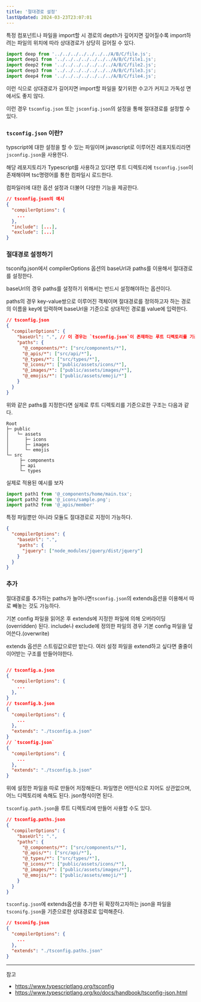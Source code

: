 ```yaml
---
title: '절대경로 설정'
lastUpdated: 2024-03-23T23:07:01
---
```


특정 컴포넌트나 파일을 import할 시 경로의 depth가 깊어지면 깊어질수록 import하려는 파일의 위치에 따라 상대경로가 상당히 길어질 수 있다.

```js
import deep from '../../../../../../../A/B/C/file.js';
import deep1 from '../../../../../../../A/B/C/file1.js';
import deep2 from '../../../../../../../A/B/C/file2.js';
import deep3 from '../../../../../../../A/B/C/file3.js';
import deep4 from '../../../../../../../A/B/C/file4.js';
```

이런 식으로 상대경로가 길어지면 import할 파일을 찾기위한 수고가 커지고 가독성 면에서도 좋지 않다.

이런 경우 `tsconfig.json` 또는 `jsconfig.json`의 설정을 통해 절대경로를 설정할 수 있다.

### `tsconfig.json` 이란?

typscript에 대한 설정을 할 수 있는 파일이며 javascript로 이루어진 레포지토리라면 `jsconfig.json`을 사용한다.

해당 레포지토리가 Typescript를 사용하고 있다면 루트 디렉토리에 `tsconfig.json`이 존재해야며 tsc명령어를 통한 컴파일시 로드한다.

컴파일러에 대한 옵션 설정과 더불어 다양한 기능을 제공한다.

```json
// tsconfig.json의 예시
{
  "compilerOptions": {
    ...
  },
  "include": [...],
  "exclude": [...]
}
```
### 절대경로 설정하기

tsconifg.json에서 compilerOptions 옵션의 baseUrl과 paths를 이용해서 절대경로를 설정한다.

baseUrl의 경우 paths를 설정하기 위해서는 반드시 설정해야하는 옵션이다.

paths의 경우 key-value쌍으로 이루어진 객체이며 절대경로를 정의하고자 하는 경로의 이름을 key에 입력하며 baseUrl을 기준으로 상대적인 경로를 value에 입력한다.

```json
// tsconfig.json
{
  "compilerOptions": {
    "baseUrl": ".", // 이 경우는 `tsconfig.json`이 존재하는 루트 디렉토리를 기준으로 삼는다.
    "paths": {
      "@_components/*": ["src/components/*"],
      "@_apis/*": ["src/api/*"],
      "@_types/*": ["src/types/*"],
      "@_icons/*": ["public/assets/icons/*"],
      "@_images/*": ["public/assets/images/*"],
      "@_emojis/*": ["public/assets/emoji/*"]
    }
  }
}
```
위와 같은 paths를 지정한다면 실제로 루트 디렉토리를 기준으로한 구조는 다음과 같다.

```
Root
├─ public
│   └─ assets
│      ├─ icons
│      ├─ images
│      └─ emojis
└─ src
     ├─ components
     ├─ api
     └─ types
```

실제로 적용된 예시를 보자

```js
import path1 from '@_components/home/main.tsx';
import path2 from '@_icons/sample.png';
import path2 from '@_apis/member'
```

특정 파일뿐만 아니라 모듈도 절대경로로 지정이 가능하다.

```json
{
  "compilerOptions": {
    "baseUrl": ".",
    "paths": {
      "jquery": ["node_modules/jquery/dist/jquery"]
    }
  }
}
```

### 추가

절대경로를 추가하는 paths가 늘어나면`tsconfig.json`의 extends옵션을 이용해서 따로 빼놓는 것도 가능하다.

기본 config 파일을 읽어온 후 extends에 지정한 파일에 의해 오버라이딩(overridden) 된다. include나 exclude에 정의한 파일의 경우 기본 config 파일을 덮어쓴다.(overwrite)

extends 옵션은 스트링값으로만 받는다. 여러 설정 파일을 extend하고 싶다면 줄줄이 이어받는 구조를 만들어야한다.

```json

// tsconfig.a.json
{
  "compilerOptions": {
    ...
  },
}
// tsconfig.b.json
{
  "compilerOptions": {
    ...
  },
  "extends": "./tsconfig.a.json"
}
// `tsconfig.json`
{
  "compilerOptions": {
    ...
  },
  "extends": "./tsconfig.b.json"
}
```

위에 설정한 파일을 따로 만들어 저장해둔다. 파일명은 어떤식으로 지어도 상관없으며, 어느 디렉토리에 속해도 된다. json형식이면 된다.

`tsconfig.path.json`을 루트 디렉토리에 만들어 사용할 수도 있다.

```json
// tsconfig.paths.json
{
  "compilerOptions": {
    "baseUrl": ".",
    "paths": {
      "@_components/*": ["src/components/*"],
      "@_apis/*": ["src/api/*"],
      "@_types/*": ["src/types/*"],
      "@_icons/*": ["public/assets/icons/*"],
      "@_images/*": ["public/assets/images/*"],
      "@_emojis/*": ["public/assets/emoji/*"]
    }
  }
}
```

`tsconfig.json`에 extends옵션을 추가한 뒤 확장하고자하는 json을 파일을 `tsconifg.json`을 기준으로한 상대경로로 입력해준다.

```json
// tsconifg.json
{
  "compilerOptions": {
    ...
  },
  "extends": "./tsconfig.paths.json"
}
```

---
참고
- https://www.typescriptlang.org/tsconfig
- https://www.typescriptlang.org/ko/docs/handbook/tsconfig-json.html
